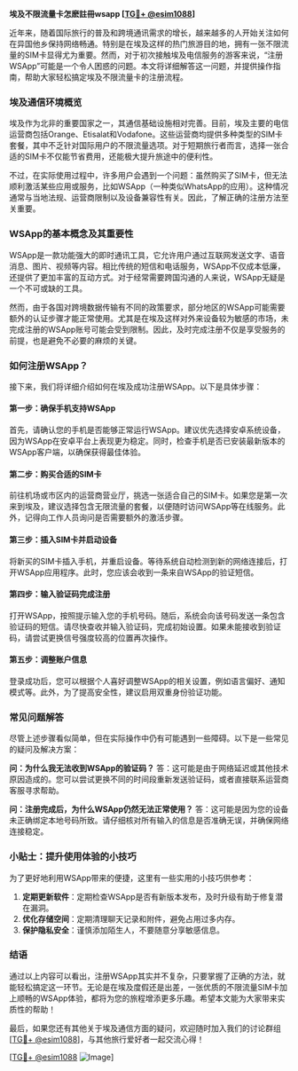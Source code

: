 **埃及不限流量卡怎麽註冊wsapp [[TG💪+ @esim1088](https://t.me/s/esim1088)]**

近年来，随着国际旅行的普及和跨境通讯需求的增长，越来越多的人开始关注如何在异国他乡保持网络畅通。特别是在埃及这样的热门旅游目的地，拥有一张不限流量的SIM卡显得尤为重要。然而，对于初次接触埃及电信服务的游客来说，“注册WSApp”可能是一个令人困惑的问题。本文将详细解答这一问题，并提供操作指南，帮助大家轻松搞定埃及不限流量卡的注册流程。

### 埃及通信环境概览

埃及作为北非的重要国家之一，其通信基础设施相对完善。目前，埃及主要的电信运营商包括Orange、Etisalat和Vodafone。这些运营商均提供多种类型的SIM卡套餐，其中不乏针对国际用户的不限流量选项。对于短期旅行者而言，选择一张合适的SIM卡不仅能节省费用，还能极大提升旅途中的便利性。

不过，在实际使用过程中，许多用户会遇到一个问题：虽然购买了SIM卡，但无法顺利激活某些应用或服务，比如WSApp（一种类似WhatsApp的应用）。这种情况通常与当地法规、运营商限制以及设备兼容性有关。因此，了解正确的注册方法至关重要。

### WSApp的基本概念及其重要性

WSApp是一款功能强大的即时通讯工具，它允许用户通过互联网发送文字、语音消息、图片、视频等内容。相比传统的短信和电话服务，WSApp不仅成本低廉，还提供了更加丰富的互动方式。对于经常需要跨国沟通的人来说，WSApp无疑是一个不可或缺的工具。

然而，由于各国对跨境数据传输有不同的政策要求，部分地区的WSApp可能需要额外的认证步骤才能正常使用。尤其是在埃及这样对外来设备较为敏感的市场，未完成注册的WSApp账号可能会受到限制。因此，及时完成注册不仅是享受服务的前提，也是避免不必要的麻烦的关键。

### 如何注册WSApp？

接下来，我们将详细介绍如何在埃及成功注册WSApp。以下是具体步骤：

#### 第一步：确保手机支持WSApp

首先，请确认您的手机是否能够正常运行WSApp。建议优先选择安卓系统设备，因为WSApp在安卓平台上表现更为稳定。同时，检查手机是否已安装最新版本的WSApp客户端，以确保获得最佳体验。

#### 第二步：购买合适的SIM卡

前往机场或市区内的运营商营业厅，挑选一张适合自己的SIM卡。如果您是第一次来到埃及，建议选择包含无限流量的套餐，以便随时访问WSApp等在线服务。此外，记得向工作人员询问是否需要额外的激活步骤。

#### 第三步：插入SIM卡并启动设备

将新买的SIM卡插入手机，并重启设备。等待系统自动检测到新的网络连接后，打开WSApp应用程序。此时，您应该会收到一条来自WSApp的验证短信。

#### 第四步：输入验证码完成注册

打开WSApp，按照提示输入您的手机号码。随后，系统会向该号码发送一条包含验证码的短信。请尽快查收并输入验证码，完成初始设置。如果未能接收到验证码，请尝试更换信号强度较高的位置再次操作。

#### 第五步：调整账户信息

登录成功后，您可以根据个人喜好调整WSApp的相关设置，例如语言偏好、通知模式等。此外，为了提高安全性，建议启用双重身份验证功能。

### 常见问题解答

尽管上述步骤看似简单，但在实际操作中仍有可能遇到一些障碍。以下是一些常见的疑问及解决方案：

**问：为什么我无法收到WSApp的验证码？**
答：这可能是由于网络延迟或其他技术原因造成的。您可以尝试更换不同的时间段重新发送验证码，或者直接联系运营商客服寻求帮助。

**问：注册完成后，为什么WSApp仍然无法正常使用？**
答：这可能是因为您的设备未正确绑定本地号码所致。请仔细核对所有输入的信息是否准确无误，并确保网络连接稳定。

### 小贴士：提升使用体验的小技巧

为了更好地利用WSApp带来的便捷，这里有一些实用的小技巧供参考：

1. **定期更新软件**：定期检查WSApp是否有新版本发布，及时升级有助于修复潜在漏洞。
2. **优化存储空间**：定期清理聊天记录和附件，避免占用过多内存。
3. **保护隐私安全**：谨慎添加陌生人，不要随意分享敏感信息。

### 结语

通过以上内容可以看出，注册WSApp其实并不复杂，只要掌握了正确的方法，就能轻松搞定这一环节。无论是在埃及度假还是出差，一张优质的不限流量SIM卡加上顺畅的WSApp体验，都将为您的旅程增添更多乐趣。希望本文能为大家带来实质性的帮助！

最后，如果您还有其他关于埃及通信方面的疑问，欢迎随时加入我们的讨论群组[[TG💪+ @esim1088](https://t.me/s/esim1088)]，与其他旅行爱好者一起交流心得！ 

[[TG💪+ @esim1088](https://t.me/s/esim1088) ![Image](https://i.postimg.cc/4NQfJmqS/Snipaste-2025-05-13-00-14-12.png)]